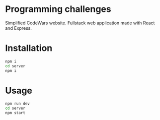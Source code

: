 # Programming challenges

Simplified CodeWars website.
Fullstack web application made with React and Express.

# Installation

```bash
npm i
cd server
npm i
```

# Usage

```bash
npm run dev
cd server
npm start
```
